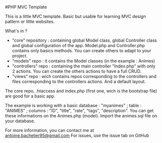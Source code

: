 #PHP MVC Template

This is a little MVC template.
Basic but usable for learning MVC design pattern or little websites.

What's in ?

- "core" repository : containing global Model class, global Controller class and global configuration of the app. Model.php and Controller.php contains only basics methods. You can create others to adapt to your project.
- "models" repo : it contains the Model classes (in the example : Animes)
- "controllers" repo : containing the main controller "Index.php" with only 2 actions. You can create the others actions to have a full CRUD.
- "views" repo : wich contains repos corresponding to the controllers and files corresponding to the controllers actions. And a default layout.

The core repo, .htaccess and index.php (first one, wich is the bootstrap file) are good for a basic app.

The example is working with a basic database : "myanimes" ; table : "ANIMES" ; columns : "ID", "title", "rate", "tags", "description".
You can get these informations on the Animes.php (model). Import the animes.sql file on your database.

For more information, you can contact me at antoine.bachelier95@gmail.com
For issues, use the issue tab on GitHub
